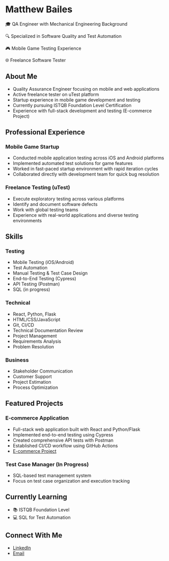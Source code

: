 # Matthew Bailes
🎓 QA Engineer with Mechanical Engineering Background

🔍 Specialized in Software Quality and Test Automation

🎮 Mobile Game Testing Experience

🌐 Freelance Software Tester

## About Me
- Quality Assurance Engineer focusing on mobile and web applications
- Active freelance tester on uTest platform
- Startup experience in mobile game development and testing
- Currently pursuing ISTQB Foundation Level Certification
- Experience with full-stack development and testing (E-commerce Project)

## Professional Experience
### Mobile Game Startup
- Conducted mobile application testing across iOS and Android platforms
- Implemented automated test solutions for game features
- Worked in fast-paced startup environment with rapid iteration cycles
- Collaborated directly with development team for quick bug resolution

### Freelance Testing (uTest)
- Execute exploratory testing across various platforms
- Identify and document software defects
- Work with global testing teams
- Experience with real-world applications and diverse testing environments

## Skills
### Testing
- Mobile Testing (iOS/Android)
- Test Automation
- Manual Testing & Test Case Design
- End-to-End Testing (Cypress)
- API Testing (Postman)
- SQL (in progress)

### Technical
- React, Python, Flask
- HTML/CSS/JavaScript
- Git, CI/CD
- Technical Documentation Review
- Project Management
- Requirements Analysis
- Problem Resolution

### Business
- Stakeholder Communication
- Customer Support
- Project Estimation
- Process Optimization

## Featured Projects
### E-commerce Application
- Full-stack web application built with React and Python/Flask
- Implemented end-to-end testing using Cypress
- Created comprehensive API tests with Postman
- Established CI/CD workflow using GitHub Actions
- [E-commerce Project](https://github.com/megb023/ecommerce-react-app)

### Test Case Manager (In Progress)
- SQL-based test management system
- Focus on test case organization and execution tracking

## Currently Learning
- 📚 ISTQB Foundation Level
- 💻 SQL for Test Automation

## Connect With Me
- [LinkedIn](https://www.linkedin.com/in/matthew-b-b46077324)
- [Email](mailto:matt.bailes23@gmail.com)
